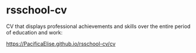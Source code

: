 # rsschool-cv
CV that displays professional achievements and skills over the entire period of education and work:

https://PacificaElise.github.io/rsschool-cv/cv
